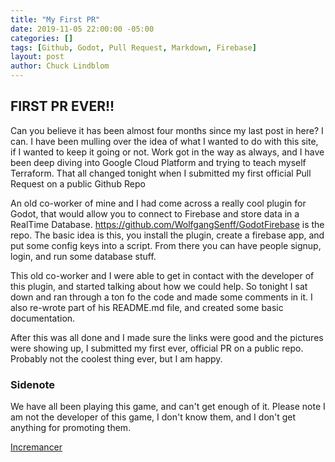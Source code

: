 ```yaml
---
title: "My First PR"
date: 2019-11-05 22:00:00 -05:00
categories: []
tags: [Github, Godot, Pull Request, Markdown, Firebase]
layout: post
author: Chuck Lindblom
---
```


## FIRST PR EVER!!

Can you believe it has been almost four months since my last post in here? I can. I have been mulling over the idea of what I wanted to do with this site, if I wanted to keep it going or not. Work got in the way as always, and I have been deep diving into Google Cloud Platform and trying to teach myself Terraform. That all changed tonight when I submitted my first official Pull Request on a public Github Repo

<!--more-->

An old co-worker of mine and I had come across a really cool plugin for Godot, that would allow you to connect to Firebase and store data in a RealTime Database. <a href="https://github.com/WolfgangSenff/GodotFirebase">https://github.com/WolfgangSenff/GodotFirebase</a> is the repo. The basic idea is this, you install the plugin, create a firebase app, and put some config keys into a script. From there you can have people signup, login, and run some database stuff.

This old co-worker and I were able to get in contact with the developer of this plugin, and started talking about how we could help. So tonight I sat down and ran through a ton fo the code and made some comments in it. I also re-wrote part of his README.md file, and created some basic documentation.

After this was all done and I made sure the links were good and the pictures were showing up, I submitted my first ever, official PR on a public repo. Probably not the coolest thing ever, but I am happy.

### Sidenote

We have all been playing this game, and can't get enough of it. Please note I am not the developer of this game, I don't know them, and I don't get anything for promoting them.

<a href="https://incremancer.gti.nz/">Incremancer</a>